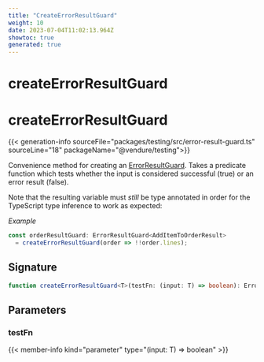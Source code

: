 ```yaml
---
title: "CreateErrorResultGuard"
weight: 10
date: 2023-07-04T11:02:13.964Z
showtoc: true
generated: true
---
```

<!-- This file was generated from the Vendure source. Do not modify. Instead, re-run the "docs:build" script -->

# createErrorResultGuard
<div class="symbol">


# createErrorResultGuard

{{< generation-info sourceFile="packages/testing/src/error-result-guard.ts" sourceLine="18" packageName="@vendure/testing">}}

Convenience method for creating an <a href='/typescript-api/testing/error-result-guard#errorresultguard'>ErrorResultGuard</a>. Takes a predicate function which
tests whether the input is considered successful (true) or an error result (false).

Note that the resulting variable must _still_ be type annotated in order for the TypeScript
type inference to work as expected:

*Example*

```TypeScript
const orderResultGuard: ErrorResultGuard<AddItemToOrderResult>
  = createErrorResultGuard(order => !!order.lines);
```

## Signature

```TypeScript
function createErrorResultGuard<T>(testFn: (input: T) => boolean): ErrorResultGuard<T>
```
## Parameters

### testFn

{{< member-info kind="parameter" type="(input: T) =&#62; boolean" >}}

</div>

